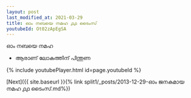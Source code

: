 ```yaml
---
layout: post
last_modified_at: 2021-03-29
title: ഓം നബയെ നമഹ ൧൧ ടൈംസ്
youtubeId: Ot02zApEgSA
---
```

 
 
 ഓം നബയെ നമഹ 
 
 -  ആരാണ് ലോകത്തിന് പിന്തുണ 
 
  
 
  
 
 
 
 
 
 


{% include youtubePlayer.html id=page.youtubeId %}
 
[Next]({{ site.baseurl }}{% link  split1/_posts/2013-12-29-ഓം ജനകമായ നമഹ ൧൧ ടൈംസ്.md%})
 
